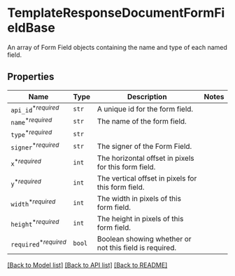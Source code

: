 # TemplateResponseDocumentFormFieldBase

An array of Form Field objects containing the name and type of each named field.

## Properties
Name | Type | Description | Notes
------------ | ------------- | ------------- | -------------
| `api_id`<sup>*_required_</sup> | ```str``` |  A unique id for the form field.  |  |
| `name`<sup>*_required_</sup> | ```str``` |  The name of the form field.  |  |
| `type`<sup>*_required_</sup> | ```str``` |    |  |
| `signer`<sup>*_required_</sup> | ```str``` |  The signer of the Form Field.  |  |
| `x`<sup>*_required_</sup> | ```int``` |  The horizontal offset in pixels for this form field.  |  |
| `y`<sup>*_required_</sup> | ```int``` |  The vertical offset in pixels for this form field.  |  |
| `width`<sup>*_required_</sup> | ```int``` |  The width in pixels of this form field.  |  |
| `height`<sup>*_required_</sup> | ```int``` |  The height in pixels of this form field.  |  |
| `required`<sup>*_required_</sup> | ```bool``` |  Boolean showing whether or not this field is required.  |  |

[[Back to Model list]](../README.md#documentation-for-models) [[Back to API list]](../README.md#documentation-for-api-endpoints) [[Back to README]](../README.md)


